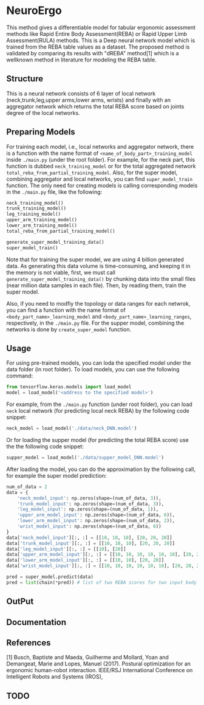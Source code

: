 # NeuroErgo

This method gives a differentiable model for tabular ergonomic assessment methods like Rapid Entire Body Assessment(REBA) or Rapid Upper Limb Assessment(RULA) methods. 
This is a Deep neural network model which is trained from the REBA table values as a dataset.
The proposed method is validated by comparing its results with "dREBA" method[1] which is a wellknown method in literature for modeling the REBA table.

## Structure
This is a neural network consists of 6 layer of local network (neck,trunk,leg,upper arms,lower arms, wrists) and finally with an aggregator network which returns the total REBA score based on joints degree of the local networks.

## Preparing Models
For training each model, i.e., local networks and aggregator network, there is a function with the name format of `<name_of_body_part>_training_model` inside `./main.py` (under the root folder). For example, for the neck part, this function is dubbed `neck_training_model` or for the total aggregated network `total_reba_from_partial_training_model`. Also, for the super model, combining aggregator and local networks, you can find `super_model_train` function. The only need for creating models is calling corresponding models in the `./main.py` file, like the following:

```Python
neck_training_model()
trunk_training_model()
leg_training_model()
upper_arm_training_model()
lower_arm_training_model()
total_reba_from_partial_training_model()

generate_super_model_training_data()
super_model_train()
```

Note that for training the super model, we are using 4 billion generated data. 
As generating this data volume is time-consuming, and keeping it in the memory is not viable,
first, we must call `generate_super_model_training_data()` by chunking data into the small files (near million data samples in each file).
Then, by reading them, train the super model. 

Also, if you need to modfiy the topology or data ranges for each netwrok, you can find a function with the name format of `<body_part_name>_learning_model` and `<body_part_name>_learning_ranges`, respectively, in the `./main.py` file. 
For the supper model, combining the networks is done by `create_super_model` function.

## Usage
For using pre-trained models, you can loda the specified model under the data folder (in root folder). To load models, you can use the following command:

```python
from tensorflow.keras.models import load_model
model = load_model('<address to the specified model>')
```

For example, from the `./main.py` function (under root folder), you can load `neck` local network (for predicting local neck REBA) by the following code snippet:

```Python
neck_model = load_model('./data/neck_DNN.model')
```
Or for loading the supper model (for predicting the total REBA score) use the the following code snippet:

```Python
supper_model = load_model('./data/supper_model_DNN.model')
```

After loading the model, you can do the approximation by the following call, for example the super model prediction:

```Python
num_of_data = 2
data = {
    'neck_model_input': np.zeros(shape=(num_of_data, 3)),
    'trunk_model_input': np.zeros(shape=(num_of_data, 3)),
    'leg_model_input': np.zeros(shape=(num_of_data, 1)), 
    'upper_arm_model_input': np.zeros(shape=(num_of_data, 6)), 
    'lower_arm_model_input': np.zeros(shape=(num_of_data, 2)), 
    'wrist_model_input': np.zeros(shape=(num_of_data, 6))
}
data['neck_model_input'][:, :] = [[10, 10, 10], [20, 20, 20]]
data['trunk_model_input'][:, :] = [[10, 10, 10], [20, 20, 20]]
data['leg_model_input'][:, :] = [[10], [20]]
data['upper_arm_model_input'][:, :] = [[10, 10, 10, 10, 10, 10], [20, 20, 20, 20, 20, 20]]
data['lower_arm_model_input'][:, :] = [[10, 10], [20, 20]]
data['wrist_model_input'][:, :] = [[10, 10, 10, 10, 10, 10], [20, 20, 20, 20, 20, 20]]

pred = super_model.predict(data)
pred = list(chain(*pred)) # list of two REBA scores for two input body joints 
```



## OutPut

## Documentation

## References
<a id="1">[1]</a> 
Busch, Baptiste and Maeda, Guilherme and Mollard, Yoan and Demangeat, Marie and Lopes, Manuel (2017). 
Postural optimization for an ergonomic human-robot interaction. 
IEEE/RSJ International Conference on Intelligent Robots and Systems (IROS),

## TODO
